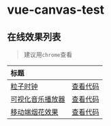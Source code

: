 # vue-canvas-test

## 在线效果列表
> 建议用`chrome`查看

[placeholder]:p

| 标题 |  |
| :-------- | :--------:|
| [粒子时钟](https://chenhebing.github.io/vue-canvas-test/dist/index.html#/cool-clock) | [查看代码](https://github.com/chenhebing/vue-canvas-test/blob/master/src/pages/CoolClock/index.vue) |
| [可视化音乐播放器](https://chenhebing.github.io/vue-canvas-test/dist/index.html#/music-player) | [查看代码](https://github.com/chenhebing/vue-canvas-test/blob/master/src/pages/MusicPlayer/index.vue) |
| [移动端烟花效果](https://chenhebing.github.io/vue-canvas-test/dist/index.html#/firework) | [查看代码](https://github.com/chenhebing/vue-canvas-test/blob/master/src/pages/Firework/index.vue) |
